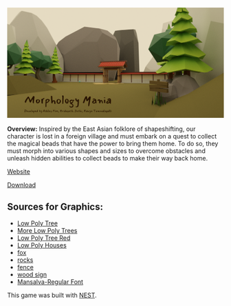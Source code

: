 ![Screen Shot](lq2Dox.png)

**Overview:** Inspired by the East Asian folklore of shapeshifting, our character is lost in a foreign village and must embark on a quest to collect the magical beads that have the power to bring them home. To do so, they must morph into various shapes and sizes to overcome obstacles and unleash hidden abilities to collect beads to make their way back home. 

[Website](https://sites.google.com/andrew.cmu.edu/morphology-mania/home)

[Download](https://kitetale.itch.io/morphology-mania)

## Sources for Graphics: 
* [Low Poly Tree](https://sketchfab.com/simonustal)
* [More Low Poly Trees](https://sketchfab.com/3d-models/low-poly-trees-51cae4a194344e8bbfbd0a4cff205f76)
* [Low Poly Tree Red](https://sketchfab.com/3d-models/rocks-low-poly-starter-pack-2a362c908b1047539b1f4f5d78d30b4e)
* [Low Poly Houses](https://sketchfab.com/3d-models/low-poly-environment-2e18c1baa9164093ad2e99e0a904363a)
* [fox](https://sketchfab.com/3d-models/fox-8f4967b2860044279457fa2465f59f76)
* [rocks](https://sketchfab.com/3d-models/rocks-low-poly-starter-pack-2a362c908b1047539b1f4f5d78d30b4e)
* [fence](https://sketchfab.com/3d-models/fence-b5a3d0b102ee43498c87bf80db94bc3e#download)
* [wood sign](https://sketchfab.com/3d-models/wooden-sign-low-poly-923ce9265cf244558ffa3b8c127d8111)
* [Mansalva-Regular Font](https://fonts.google.com/specimen/Mansalva?preview.text=Morphology%20Mania&preview.text_type=custom&category=Display,Handwriting,Monospace)




This game was built with [NEST](NEST.md).


